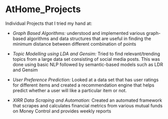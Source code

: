 # AtHome_Projects
Individual Projects that I tried my hand at:

- *Graph Based Algorithms:* understood and implemented various graph-based algorithms and data structures that are useful in finding the minimum distance between different combination of points

- *Topic Modelling using LDA and Gensim:* Tried to find relevant/trending topics from a large data set consisting of social media posts. This was done using basic NLP followed by semantic-based models such as LDR and Gensim

- *User Preference Prediction:* Looked at a data set that has user ratings for different items and created a recommendation engine that helps predict whether a user will like a particular item or not. 

- *XIRR Data Scraping and Automation:* Created an automated framework that scrapes and calculates financial metrics from various mutual funds on Money Control and provides weekly reports
